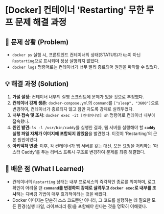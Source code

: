 # [Docker] 컨테이너 'Restarting' 무한 루프 문제 해결 과정

## 🤔 문제 상황 (Problem)
- `docker ps` 실행 시, 프론트엔드 컨테이너의 상태(STATUS)가 `Up`이 아닌 `Restarting`으로 표시되며 정상 실행되지 않았다.
- `docker logs` 명령어로는 컨테이너가 너무 빨리 종료되어 원인을 파악할 수 없었다.

## 💡 해결 과정 (Solution)
1.  **가설 설정:** 컨테이너 내부의 실행 스크립트에 문제가 있을 것으로 추정했다.
2.  **컨테이너 강제 생존:** `docker-compose.yml`의 `command`를 `["sleep", "3600"]`으로 변경하여, 컨테이너가 종료되지 않고 잠만 자도록 강제로 살려두었다.
3.  **내부 접속 및 조사:** `docker exec -it [컨테이너명] sh` 명령어로 컨테이너 내부에 접속했다.
4.  **원인 발견:** `ls -l /usr/bin/caddy`를 실행한 결과, 웹 서버를 실행해야 할 **`caddy` 실행 파일 자체가 이미지에 포함되지 않았음**을 발견했다. 이것이 'Restarting'의 근본 원인이었다.
5.  **아키텍처 변경:** 이후, 각 컨테이너가 웹 서버를 갖는 대신, 모든 요청을 처리하는 '마스터 Caddy'를 두는 리버스 프록시 구조로 변경하여 문제를 최종 해결했다.



## 📖 배운 점 (What I Learned)
- 컨테이너의 `Restarting` 상태는 내부 프로세스의 즉각적인 종료를 의미하며, 로그 확인이 어려울 땐 **`command`를 변경하여 강제로 살려두고 `docker exec`로 내부를 조사**하는 디버깅 기법이 매우 효과적이라는 것을 배웠다.
- Docker 이미지는 단순히 소스 코드뿐만 아니라, 그 코드를 실행하는 데 필요한 모든 환경(실행 파일, 라이브러리 등)을 포함해야 한다는 것을 명확히 이해했다.